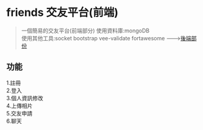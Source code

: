 # friends 交友平台(前端)

> 一個簡易的交友平台(前端部分)
> 使用資料庫:mongoDB  
> 使用其他工具:socket bootstrap vee-validate fortawesome 
> --->[後端部份](https://github.com/a50316y/proj-friends-server) 
> 
## 功能
1.註冊  
2.登入  
3.個人資訊修改  
4.上傳相片  
5.交友申請  
6.聊天  

